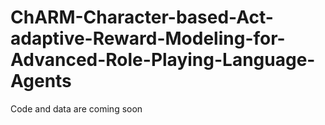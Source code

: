 # ChARM-Character-based-Act-adaptive-Reward-Modeling-for-Advanced-Role-Playing-Language-Agents

Code and data are coming soon 
